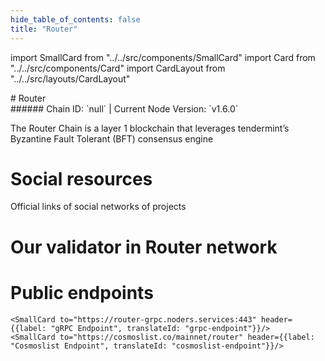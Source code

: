 ```yaml
---
hide_table_of_contents: false
title: "Router"
---
```


import SmallCard from "../../src/components/SmallCard"
import Card from "../../src/components/Card"
import CardLayout from "../../src/layouts/CardLayout"

<div class="h1-with-icon icon-router">
# Router
</div>
###### Chain ID: `null` | Current Node Version: `v1.6.0`


The Router Chain is a layer 1 blockchain that leverages tendermint’s Byzantine Fault Tolerant (BFT) consensus engine

# Social resources
Official links of social networks of projects

<CardLayout autoFitEnabled={false}>
    <SmallCard to="https://www.routerprotocol.com/" header={{label: "Website", translateId: "social-telegram"}} iconPath="img/website-icon.svg"/>
    <SmallCard to="https://github.com/router-protocol" header={{label: "GitHub", translateId: "social-telegram"}} iconPath="img/github-icon.svg"/>
    <SmallCard to="https://discord.com/invite/yjM2fUUHvN" header={{label: "Discord", translateId: "social-telegram"}} iconPath="img/discord-icon.svg"/>
    <SmallCard to="https://twitter.com/routerprotocol" header={{label: "X", translateId: "social-telegram"}} iconPath="img/x-icon.svg"/>
    <SmallCard to="https://t.me/routerprotocol" header={{label: "Telegram", translateId: "social-telegram"}} iconPath="img/telegram-icon.svg"/>
</CardLayout>

# Our validator in Router network

<CardLayout autoFitEnabled={true}>
    <Card
        to="https://routerscan.io/validators/routervaloper1wf2sev9705ujesda8rzncr60xjgvt3mjzd5kne"
        header={{
            label: "[NODERS]TEAM",
            translateId: "development-setup",
        }}
        body={{
            label: "Trusted blockchain validator",
        }}
        iconPath="img/kotlin-icon.svg"
    />
</CardLayout>

# Public endpoints 

<CardLayout autoFitEnabled={true}>
    <SmallCard to="https://router-rpc.noders.services" header={{label: "RPC Endpoint", translateId: "rpc-endpoint"}}/>
    <SmallCard to="https://router-api.noders.services" header={{label: "API Endpoint", translateId: "api-endpoint"}}/>
    
    <SmallCard to="https://router-grpc.noders.services:443" header={{label: "gRPC Endpoint", translateId: "grpc-endpoint"}}/>
    <SmallCard to="https://cosmoslist.co/mainnet/router" header={{label: "Cosmoslist Endpoint", translateId: "cosmoslist-endpoint"}}/>
</CardLayout>


